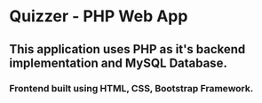 # Quizzer - PHP Web App

## This application uses PHP as it's backend implementation and MySQL Database.

### Frontend built using HTML, CSS, Bootstrap Framework.

